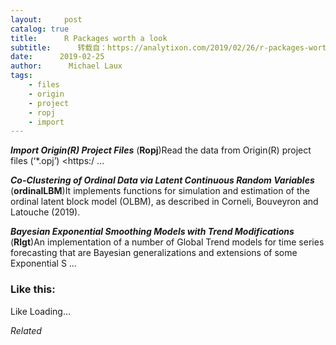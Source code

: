 ```yaml
---
layout:     post
catalog: true
title:      R Packages worth a look
subtitle:      转载自：https://analytixon.com/2019/02/26/r-packages-worth-a-look-1436/
date:      2019-02-25
author:      Michael Laux
tags:
    - files
    - origin
    - project
    - ropj
    - import
---
```


***Import Origin(R) Project Files*** (**Ropj**)Read the data from Origin(R) project files (‘*.opj’) <https:/ …

***Co-Clustering of Ordinal Data via Latent Continuous Random Variables*** (**ordinalLBM**)It implements functions for simulation and estimation of the ordinal latent block model (OLBM), as described in Corneli, Bouveyron and Latouche (2019).

***Bayesian Exponential Smoothing Models with Trend Modifications*** (**Rlgt**)An implementation of a number of Global Trend models for time series forecasting that are Bayesian generalizations and extensions of some Exponential S …





### Like this:

Like Loading...


*Related*

